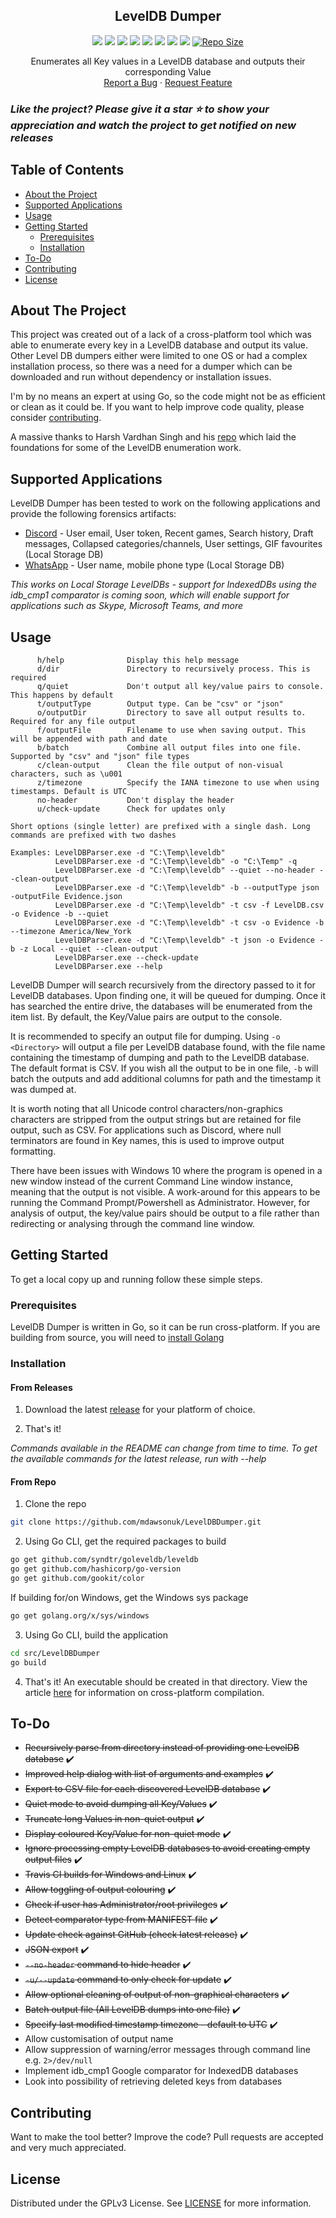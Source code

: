 <p align="center">
  <h2 align="center">LevelDB Dumper</h3>
	
  <p align="center">
  <a href="https://travis-ci.com/github/mdawsonuk/LevelDBDumper" alt="Travis CI">
		<img src="https://img.shields.io/travis/com/mdawsonuk/LevelDBDumper?style=flat-square" /></a>
  <a href="https://goreportcard.com/report/github.com/mdawsonuk/LevelDBDumper" alt="Go Report Card">
		<img src="https://goreportcard.com/badge/github.com/mdawsonuk/LevelDBDumper?style=flat-square" /></a>
  <a href="#" alt="Go Version">
		<img src="https://img.shields.io/github/go-mod/go-version/mdawsonuk/LevelDBDumper?style=flat-square" /></a>
  <a href="LICENSE" alt="Licence">
		<img src="https://img.shields.io/github/license/mdawsonuk/LevelDBDumper?style=flat-square" /></a>
	<a href="https://github.com/mdawsonuk/LevelDBDumper/releases" alt="Releases">
		<img src="https://img.shields.io/github/v/release/mdawsonuk/LevelDBDumper?include_prereleases&style=flat-square&color=blue" /></a>
	<a href="https://github.com/mdawsonuk/LevelDBDumper/issues" alt="Issues">
		<img src="https://img.shields.io/github/issues/mdawsonuk/LevelDBDumper?style=flat-square" /></a>
	<a href="https://github.com/mdawsonuk/LevelDBDumper/releases" alt="Downloads">
		<img src="https://img.shields.io/github/downloads/mdawsonuk/LevelDBDumper/total?style=flat-square" /></a>
	<a href="https://github.com/mdawsonuk/LevelDBDumper/pulse" alt="Maintenance">
		<img src="https://img.shields.io/maintenance/yes/2022?style=flat-square" /></a>
	<a href="https://github.com/mdawsonuk/LevelDBDumper/tree/master/src/LevelDBDumper">
		<img src="https://img.shields.io/github/languages/code-size/mdawsonuk/LevelDBDumper?style=flat-square"
			alt="Repo Size"></a>
  </p>
  <p align="center">
    Enumerates all Key values in a LevelDB database and outputs their corresponding Value
    <br />
    <a href="https://github.com/mdawsonuk/LevelDBDumper/issues/new?labels=bug">Report a Bug</a>
    ·
    <a href="https://github.com/mdawsonuk/LevelDBDumper/issues/new?labels=enhancement">Request Feature</a>
  </p>
</p>

### _Like the project? Please give it a star :star: to show your appreciation and watch the project to get notified on new releases_

## Table of Contents

* [About the Project](#about-the-project)
* [Supported Applications](#supported-applications)
* [Usage](#usage)
* [Getting Started](#getting-started)
  * [Prerequisites](#prerequisites)
  * [Installation](#installation)
* [To-Do](#to-do)
* [Contributing](#contributing)
* [License](#license)

## About The Project
This project was created out of a lack of a cross-platform tool which was able to enumerate every key in a LevelDB database and output its value. Other Level DB dumpers either were limited to one OS or had a complex installation process, so there was a need for a dumper which can be downloaded and run without dependency or installation issues.

I'm by no means an expert at using Go, so the code might not be as efficient or clean as it could be. If you want to help improve code quality, please consider [contributing](#contributing).

A massive thanks to Harsh Vardhan Singh and his [repo](https://github.com/harshvsingh8/leveldb-reader) which laid the foundations for some of the LevelDB enumeration work.

## Supported Applications

LevelDB Dumper has been tested to work on the following applications and provide the following forensics artifacts:

* [Discord](https://discord.com/) - User email, User token, Recent games, Search history, Draft messages, Collapsed categories/channels, User settings, GIF favourites (Local Storage DB)
* [WhatsApp](https://www.whatsapp.com/) - User name, mobile phone type (Local Storage DB)

_This works on Local Storage LevelDBs - support for IndexedDBs using the idb_cmp1 comparator is coming soon, which will enable support for applications such as Skype, Microsoft Teams, and more_

## Usage

```
      h/help              Display this help message
      d/dir               Directory to recursively process. This is required
      q/quiet             Don't output all key/value pairs to console. This happens by default
      t/outputType        Output type. Can be "csv" or "json"
      o/outputDir         Directory to save all output results to. Required for any file output
      f/outputFile        Filename to use when saving output. This will be appended with path and date
      b/batch             Combine all output files into one file. Supported by "csv" and "json" file types
      c/clean-output      Clean the file output of non-visual characters, such as \u001
      z/timezone          Specify the IANA timezone to use when using timestamps. Default is UTC
      no-header           Don't display the header
      u/check-update      Check for updates only

Short options (single letter) are prefixed with a single dash. Long commands are prefixed with two dashes

Examples: LevelDBParser.exe -d "C:\Temp\leveldb"
          LevelDBParser.exe -d "C:\Temp\leveldb" -o "C:\Temp" -q
          LevelDBParser.exe -d "C:\Temp\leveldb" --quiet --no-header --clean-output
          LevelDBParser.exe -d "C:\Temp\leveldb" -b --outputType json -outputFile Evidence.json
          LevelDBParser.exe -d "C:\Temp\leveldb" -t csv -f LevelDB.csv -o Evidence -b --quiet
          LevelDBParser.exe -d "C:\Temp\leveldb" -t csv -o Evidence -b --timezone America/New_York
          LevelDBParser.exe -d "C:\Temp\leveldb" -t json -o Evidence -b -z Local --quiet --clean-output
          LevelDBParser.exe --check-update
          LevelDBParser.exe --help
```

LevelDB Dumper will search recursively from the directory passed to it for LevelDB databases. Upon finding one, it will be queued for dumping. Once it has searched the entire drive, the databases will be enumerated from the item list. By default, the Key/Value pairs are output to the console.

It is recommended to specify an output file for dumping. Using `-o <Directory>` will output a file per LevelDB database found, with the file name containing the timestamp of dumping and path to the LevelDB database. The default format is CSV. If you wish all the output to be in one file, `-b` will batch the outputs and add additional columns for path and the timestamp it was dumped at.

It is worth noting that all Unicode control characters/non-graphics characters are stripped from the output strings but are retained for file output, such as CSV. For applications such as Discord, where null terminators are found in Key names, this is used to improve output formatting. 

There have been issues with Windows 10 where the program is opened in a new window instead of the current Command Line window instance, meaning that the output is not visible. A work-around for this appears to be running the Command Prompt/Powershell as Administrator. However, for analysis of output, the key/value pairs should be output to a file rather than redirecting or analysing through the command line window.

## Getting Started

To get a local copy up and running follow these simple steps.

### Prerequisites

LevelDB Dumper is written in Go, so it can be run cross-platform. If you are building from source, you will need to [install Golang](https://golang.org/doc/install)

### Installation

#### From Releases

1. Download the latest [release](https://github.com/mdawsonuk/LevelDBDumper/releases) for your platform of choice.

2. That's it!

_Commands available in the README can change from time to time. To get the available commands for the latest release, run with --help_

#### From Repo

1. Clone the repo
```sh
git clone https://github.com/mdawsonuk/LevelDBDumper.git
```

2. Using Go CLI, get the required packages to build
```sh
go get github.com/syndtr/goleveldb/leveldb
go get github.com/hashicorp/go-version
go get github.com/gookit/color
```

If building for/on Windows, get the Windows sys package
```sh
go get golang.org/x/sys/windows
```

3. Using Go CLI, build the application
```sh
cd src/LevelDBDumper
go build
```

4. That's it! An executable should be created in that directory. View the article [here](https://medium.com/@utranand/building-golang-package-for-linux-from-windows-22fa23764808) for information on cross-platform compilation.

## To-Do
* ~~Recursively parse from directory instead of providing one LevelDB database~~ :heavy_check_mark:
* ~~Improved help dialog with list of arguments and examples~~ :heavy_check_mark:
* ~~Export to CSV file for each discovered LevelDB database~~ :heavy_check_mark:
* ~~Quiet mode to avoid dumping all Key/Values~~ :heavy_check_mark:
* ~~Truncate long Values in non-quiet output~~ :heavy_check_mark:
* ~~Display coloured Key/Value for non-quiet mode~~ :heavy_check_mark:
* ~~Ignore processing empty LevelDB databases to avoid creating empty output files~~ :heavy_check_mark:
* ~~Travis CI builds for Windows and Linux~~ :heavy_check_mark:
* ~~Allow toggling of output colouring~~ :heavy_check_mark:
* ~~Check if user has Administrator/root privileges~~ :heavy_check_mark:
* ~~Detect comparator type from MANIFEST file~~ :heavy_check_mark:
* ~~Update check against GitHub (check latest release)~~ :heavy_check_mark:
* ~~JSON export~~ :heavy_check_mark:
* ~~`--no-header` command to hide header~~ :heavy_check_mark:
* ~~`-u/--update` command to only check for update~~ :heavy_check_mark:
* ~~Allow optional cleaning of output of non-graphical characters~~ :heavy_check_mark:
* ~~Batch output file (All LevelDB dumps into one file)~~ :heavy_check_mark:
* ~~Specify last modified timestamp timezone - default to UTC~~ :heavy_check_mark:
* Allow customisation of output name
* Allow suppression of warning/error messages through command line e.g. `2>/dev/null`
* Implement idb_cmp1 Google comparator for IndexedDB databases
* Look into possibility of retrieving deleted keys from databases

## Contributing

Want to make the tool better? Improve the code? Pull requests are accepted and very much appreciated.

## License

Distributed under the GPLv3 License. See [LICENSE](LICENSE) for more information.

